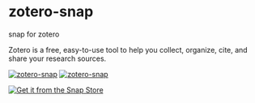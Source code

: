 # zotero-snap
snap for zotero

Zotero is a free, easy-to-use tool to help you collect, organize, cite, and share your research sources.

[![zotero-snap](https://snapcraft.io//zotero-snap/badge.svg)](https://snapcraft.io/zotero-snap)
[![zotero-snap](https://snapcraft.io//zotero-snap/trending.svg?name=0)](https://snapcraft.io/zotero-snap)

[![Get it from the Snap Store](https://snapcraft.io/static/images/badges/en/snap-store-white.svg)](https://snapcraft.io/zotero-snap)
